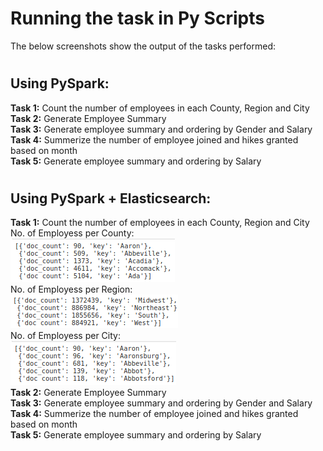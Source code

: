 # Running the task in Py Scripts
The below screenshots show the output of the tasks performed:
#
## Using PySpark:
**Task 1:** Count the number of employees in each County, Region and City<br/>
**Task 2:** Generate Employee Summary<br/>
**Task 3:** Generate employee summary and ordering by Gender and Salary<br/>
**Task 4:** Summerize the number of employee joined and hikes granted based on month<br/>
**Task 5:** Generate employee summary and ordering by Salary
#
## Using PySpark + Elasticsearch:
**Task 1:** Count the number of employees in each County, Region and City<br/>
No. of Employess per County:<br/>
<img src=https://github.com/Wolvarun9295/Spark-Elasticsearch-5MilData/blob/master/Screenshots/esT11.png></img><br/>
No. of Employess per Region:<br/>
<img src=https://github.com/Wolvarun9295/Spark-Elasticsearch-5MilData/blob/master/Screenshots/esT12.png></img><br/>
No. of Employess per City:<br/>
<img src=https://github.com/Wolvarun9295/Spark-Elasticsearch-5MilData/blob/master/Screenshots/esT13.png></img><br/>
**Task 2:** Generate Employee Summary<br/>
**Task 3:** Generate employee summary and ordering by Gender and Salary<br/>
**Task 4:** Summerize the number of employee joined and hikes granted based on month<br/>
**Task 5:** Generate employee summary and ordering by Salary